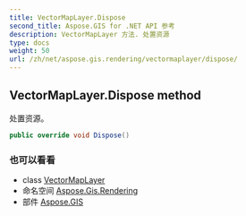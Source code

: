 ```yaml
---
title: VectorMapLayer.Dispose
second_title: Aspose.GIS for .NET API 参考
description: VectorMapLayer 方法. 处置资源
type: docs
weight: 50
url: /zh/net/aspose.gis.rendering/vectormaplayer/dispose/
---
```

## VectorMapLayer.Dispose method

处置资源。

```csharp
public override void Dispose()
```

### 也可以看看

* class [VectorMapLayer](../)
* 命名空间 [Aspose.Gis.Rendering](../../vectormaplayer/)
* 部件 [Aspose.GIS](../../../)


